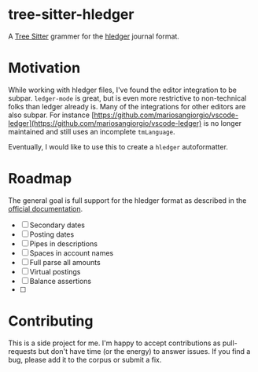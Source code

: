 # tree-sitter-hledger

A [Tree Sitter](http://tree-sitter.github.io) grammer for the [hledger](https://hledger.org/) journal format.

# Motivation

While working with hledger files, I've found the editor integration to be subpar. `ledger-mode` is great, but is even more restrictive to non-technical folks than ledger already is. Many of the integrations for other editors are also subpar. For instance [https://github.com/mariosangiorgio/vscode-ledger](https://github.com/mariosangiorgio/vscode-ledger) is no longer maintained and still uses an incomplete `tmLanguage`.

Eventually, I would like to use this to create a `hledger` autoformatter.

# Roadmap

The general goal is full support for the hledger format as described in the [official documentation](https://hledger.org/journal.html).

- [ ] Secondary dates
- [ ] Posting dates
- [ ] Pipes in descriptions
- [ ] Spaces in account names
- [ ] Full parse all amounts
- [ ] Virtual postings
- [ ] Balance assertions
- [ ]

# Contributing

This is a side project for me. I'm happy to accept contributions as pull-requests but don't have time (or the energy) to answer issues. If you find a bug, please add it to the corpus or submit a fix.
